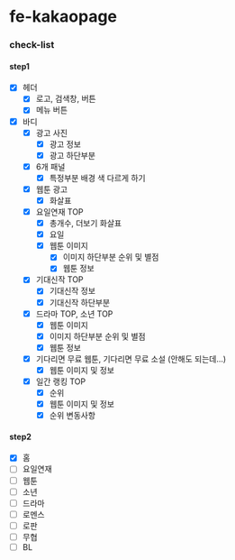 # fe-kakaopage

### check-list

#### step1

- [x] 헤더
  - [x] 로고, 검색창, 버튼
  - [x] 메뉴 버튼
- [x] 바디
  - [x] 광고 사진
    - [x] 광고 정보
    - [x] 광고 하단부분
  - [x] 6개 패널
    - [x] 특정부분 배경 색 다르게 하기
  - [x] 웹툰 광고
    - [x] 화살표
  - [x] 요일연재 TOP
    - [x] 총개수, 더보기 화살표
    - [x] 요일
    - [x] 웹툰 이미지
      - [x] 이미지 하단부분 순위 및 별점
      - [x] 웹툰 정보
  - [x] 기대신작 TOP
    - [x] 기대신작 정보
    - [x] 기대신작 하단부분
  - [x] 드라마 TOP, 소년 TOP
    - [x] 웹툰 이미지
    - [x] 이미지 하단부분 순위 및 별점
    - [x] 웹툰 정보
  - [x] 기다리면 무료 웹툰, 기다리면 무료 소설 (안해도 되는데...)
    - [x] 웹툰 이미지 및 정보
  - [x] 일간 랭킹 TOP
    - [x] 순위
    - [x] 웹툰 이미지 및 정보
    - [x] 순위 변동사항

#### step2

- [x] 홈
- [ ] 요일연재
- [ ] 웹툰
- [ ] 소년
- [ ] 드라마
- [ ] 로멘스
- [ ] 로판
- [ ] 무협
- [ ] BL
